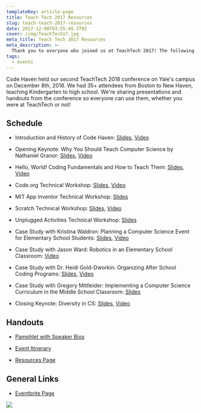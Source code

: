 ```yaml
---
templateKey: article-page
title: Teach Tech 2017 Resources
slug: teach-teach-2017-resources
date: 2017-12-08T03:55:49.370Z
cover: /img/TeachTech17.jpg
meta_title: Teach Tech 2017 Resources
meta_description: >-
  Thank you to everyone who joined us at TeachTech 2017! The following is a list of all the videos/slides/resources that were covered at the conference. Please email codehavenyale@gmail.com if you have any questions!
tags:
  - events
---
```


Code Haven held our second TeachTech 2018 conference on Yale's campus on December 8th, 2018. We had 35+ attendees from Boston to New Haven, teaching Kindergarten to high school. We're sharing presentations and handouts from the conference so everyone can use them, whether you were at TeachTech or not!

## Schedule

- Introduction and History of Code Haven: [Slides](https://docs.google.com/presentation/d/1ztVQA0vS4gDn3dF7YcTmKIs5lPOYGXb5BXAIACpBWx8/edit?usp=sharing), [Video](https://www.youtube.com/watch?v=zuHP3t7q3zI&t=375s)

- Opening Keynote: Why You Should Teach Computer Science by Nathaniel Granor: [Slides](https://docs.google.com/presentation/d/13jB8dj68uM_QRF-LpVQabXvV9mq8vUofRm30J9OgVIo/edit?usp=sharing), [Video](https://www.youtube.com/watch?v=1udimUSDEag)

- Hello, World! Coding Fundamentals and How to Teach Them: [Slides](https://docs.google.com/presentation/d/1BN9v2RAT4QO0Hu3plaQnM29B_fB-Q7vK6VrY_rgkiFs/edit?usp=sharing), [Video](https://www.youtube.com/watch?v=LBQG0R6OM3E&t=2739s)

- Code.org Technical Workshop: [Slides](https://drive.google.com/file/d/18qxus8pyswouX3Zm2wyBMbQHYWKRot1e/view?usp=sharing), [Video](https://www.youtube.com/watch?v=6sjSIKMLIcc&t=629s)

- MIT App Inventor Technical Workshop: [Slides](https://docs.google.com/presentation/d/1NFaLDyQonacsrmbLXJuxh85TnOXkutOQQLxN1SsV1vc/edit?usp=sharing)

- Scratch Technical Workshop: [Slides](https://docs.google.com/presentation/d/1YyZS8ubSDEiD58bGVkvUZxdTdP0IxCv0rNtVFCXDBZA/edit?usp=sharing), [Video](https://www.youtube.com/watch?v=vMnm9m7wsis&t=1036s)

- Unplugged Activities Technical Workshop: [Slides](https://docs.google.com/presentation/d/1vSHFNpY_6ton-ftrf4Yvu6MrMWZjHV-NVgOGBi0PRI4/edit?usp=sharing)

- Case Study with Kristina Waldron: Planning a Computer Science Event for Elementary School Students: [Slides](https://docs.google.com/presentation/d/1yuP_xmhmQcUcTSK12KJVJKJgK6q0CnaYxfa68nxoLTE/edit?usp=sharing), [Video](https://www.youtube.com/watch?v=Y4LIxVJ3vww)

- Case Study with Jason Ward: Robotics in an Elementary School Classroom: [Video](https://www.youtube.com/watch?v=ok2FQbJ9omQ)

- Case Study with Dr. Heidi Gold-Dworkin: Organizing After School Coding Programs: [Slides](https://drive.google.com/file/d/1qs8b4OEAUYwHMf4-kO1ehLX2He1zugJN/view?usp=sharing), [Video](https://www.youtube.com/watch?v=bL60N1ZCu4c)

- Case Study with Gregory Mittleider: Implementing a Computer Science Curriculum in the Middle School Classroom: [Slides](https://docs.google.com/presentation/d/1dFK1fHoDzHCPWhD8Si32Z5Tpe1wthe5AcNyDoeK8vlE/edit?usp=sharing)

- Closing Keynote: Diversity in CS: [Slides](https://docs.google.com/presentation/d/1DMOy397bEQ8ASCMXFUwHDpf-u2bT3kEIvcsEtsEwr_0/edit?usp=sharing), [Video](https://www.youtube.com/watch?v=kThCKH5Cfnw)


## Handouts

- [Pamphlet with Speaker Bios](https://drive.google.com/file/d/0BwGCnnKbEPi_WVdGbWtfS0RySnFQMWpBU2ZUQW9FbE5rY2Zv/view?usp=sharing)

- [Event Itinerary](https://drive.google.com/file/d/1_uPMSA9rgRMHaRdxPjK7VXn0oK1lMdCi/view?usp=sharing)

- [Resources Page](https://drive.google.com/file/d/1PK84xpRiwtK7Ls1_4_w6SeM4FcQpiLRk/view?usp=sharing)

## General Links

- [Eventbrite Page](https://www.eventbrite.com/e/teachtech-learn-to-teach-computer-science-tickets-39713362737#)

![](/img/TeachTech17Sponsors.png)
